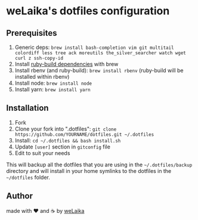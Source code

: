 weLaika's dotfiles configuration
===============================

## Prerequisites

1. Generic deps: `brew install bash-completion vim git multitail colordiff less tree ack moreutils the_silver_searcher watch wget curl z ssh-copy-id`
2. Install [ruby-build dependencies](https://github.com/rbenv/ruby-build/wiki) with brew
3. Install rbenv (and ruby-build): `brew install rbenv` (ruby-build will be installed within rbenv)
4. Install node: `brew install node`
5. Install yarn: `brew install yarn`

## Installation

1. Fork 
2. Clone your fork into ".dotfiles":
   `git clone https://github.com/YOURNAME/dotfiles.git ~/.dotfiles`
3. Install:
   `cd ~/.dotfiles && bash install.sh`
4. Update `[user]` section in `gitconfig` file
5. Edit to suit your needs

This will backup all the dotfiles that you are using in the `~/.dotfiles/backup`
directory and will install in your home symlinks to the dotfiles in the
`~/dotfiles` folder.

## Author

made with ❤️ and ☕️ by [weLaika](http://dev.welaika.com)
